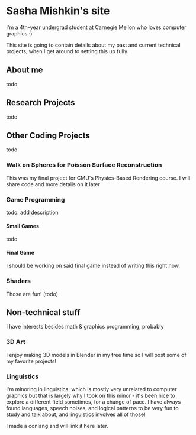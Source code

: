 # Sasha Mishkin's site
I'm a 4th-year undergrad student at Carnegie Mellon who loves computer graphics :)

This site is going to contain details about my past and current technical projects, when I get around to setting this up fully.

## About me
todo

## Research Projects
todo

## Other Coding Projects
todo

### Walk on Spheres for Poisson Surface Reconstruction
This was my final project for CMU's Physics-Based Rendering course. I will share code and more details on it later

### Game Programming
todo: add description
#### Small Games
todo
#### Final Game
I should be working on said final game instead of writing this right now.

### Shaders
Those are fun! (todo)

## Non-technical stuff
I have interests besides math & graphics programming, probably

### 3D Art
I enjoy making 3D models in Blender in my free time so I will post some of my favorite projects!

### Linguistics
I'm minoring in linguistics, which is mostly very unrelated to computer graphics but that is largely why I took on this minor - it's been nice to explore a different field sometimes, for a change of pace. I have always found languages, speech noises, and logical patterns to be very fun to study and talk about, and linguistics involves all of those!

I made a conlang and will link it here later.
